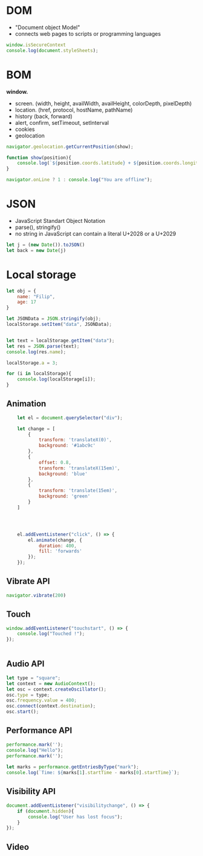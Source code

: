 # DOM
* "Document object Model"
* connects web pages to scripts or programming languages

```js
window.isSecureContext
console.log(document.styleSheets);
```





# BOM
**window.**
* screen. (width, height, availWidth, availHeight, colorDepth, pixelDepth)
* location. (href, protocol, hostName, pathName)
* history (back, forward)
* alert, confirm, setTimeout, setInterval
* cookies
* geolocation

```js
navigator.geolocation.getCurrentPosition(show);

function show(position){
    console.log(`${position.coords.latitude} + ${position.coords.longitude}`)
}
```

```js
navigator.onLine ? 1 : console.log("You are offline");
```

# JSON
* JavaScript Standart Object Notation
* parse(), stringify()
* no string in JavaScript can contain a literal U+2028 or a U+2029

```js
let j = (new Date()).toJSON()
let back = new Date(j)
```

# Local storage
```javascript
let obj = {
    name: "Filip",
    age: 17
}

let JSONData = JSON.stringify(obj);
localStorage.setItem("data", JSONData);


let text = localStorage.getItem("data");
let res = JSON.parse(text);
console.log(res.name);

localStorage.a = 3;
```

```js
for (i in localStorage){
    console.log(localStorage[i]);
}

```


## Animation

```js
    let el = document.querySelector("div");

    let change = [
        {
    		transform: 'translateX(0)',
    		background: '#1abc9c'
    	},
    	{
    		offset: 0.8,
    		transform: 'translateX(15em)',
    		background: 'blue'
    	},
    	{
    		transform: 'translate(15em)',
    		background: 'green'
    	}
    ]




    el.addEventListener("click", () => {
    	el.animate(change, {
    		duration: 400,
    		fill: 'forwards'
    	});
    });
```

## Vibrate API
```js
navigator.vibrate(200)
```

## Touch
```js
window.addEventListener("touchstart", () => {
    console.log("Touched !");
});
    
```

## Audio API
```js
let type = "square";
let context = new AudioContext();
let osc = context.createOscillator();
osc.type = type;
osc.frequency.value = 400;
osc.connect(context.destination);
osc.start();
```

## Performance API
```js
performance.mark('');
console.log("Hello");
performance.mark('');
    
let marks = performance.getEntriesByType("mark");
console.log(`Time: ${marks[1].startTime - marks[0].startTime}`);

```

## Visibility API

```js
document.addEventListener("visibilitychange", () => {
    if (document.hidden){
        console.log("User has lost focus");
    }
});

```

## Video
```js

```
